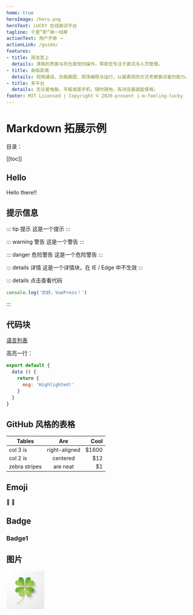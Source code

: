 ```yaml
---
home: true
heroImage: /hero.png
heroText: LUCKY 在线面试平台
tagline: 千里“职”缘一线牵
actionText: 用户手册 →
actionLink: /guide/
features:
- title: 简洁至上
  details: 清爽的界面与符合直觉的操作，帮助您专注于面试与人员管理。
- title: 身临其境
  details: 视频通话、白板画图、现场编程与运行，以最直观的方式考察面试者的能力。
- title: 多平台
  details: 无论是电脑、平板或是手机，随时随地，有浏览器就能使用。
footer: MIT Licensed | Copyright © 2020-present i-m-feeling-lucky
---
```

# Markdown 拓展示例

目录：

[[toc]]

## Hello

Hello there!!

## 提示信息

::: tip 提示
这是一个提示
:::

::: warning 警告
这是一个警告
:::

::: danger 危险警告
这是一个危险警告
:::

::: details 详情
这是一个详情块，在 IE / Edge 中不生效
:::

::: details 点击查看代码
```js
console.log('你好，VuePress！')
```
:::

## 代码块

[语言列表](https://prismjs.com/#languages-list)

高亮一行：

``` js {4}
export default {
  data () {
    return {
      msg: 'Highlighted!'
    }
  }
}
```

## GitHub 风格的表格

| Tables        | Are           | Cool  |
| ------------- |:-------------:| -----:|
| col 3 is      | right-aligned | $1600 |
| col 2 is      | centered      |   $12 |
| zebra stripes | are neat      |    $1 |

## Emoji

:tada: :100:

## Badge

### Badge1 <Badge text="提示标签"/><Badge text="警告标签" type="warning"/> <Badge text="错误标签" type="error" vertical="middle"/>

## 图片

<img src="./clover.jpg" height="100px">

